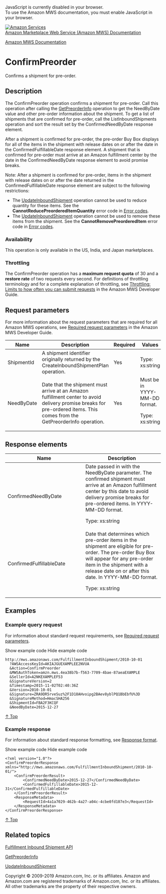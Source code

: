 <div id="MWSDX_noscript">

JavaScript is currently disabled in your browser.  
To use the Amazon MWS documentation, you must enable JavaScript in your
browser.

</div>

<div id="MWSDX_divtop">

[![Amazon
Services](https://images-na.ssl-images-amazon.com/images/G/08/mwsportal/fr_FR/amazonservices.gif
"Amazon Services")](http://services.amazon.fr)  
<span id="MWSDX_titlebar">[Amazon Marketplace Web Service (Amazon MWS)
Documentation](https://developer.amazonservices.fr/gp/mws/docs.html)</span>

</div>

<div id="MWSDX_divbottom">

<div id="MWSDX_divleft">

<div id="MWSDX_toc">

</div>

</div>

<div id="MWSDX_divright">

<div id="MWSDX_content">

<span id="MWSDX_breadcrumbs">[Amazon MWS
Documentation](https://developer.amazonservices.fr/gp/mws/docs.html)</span>

<div id="FBAInbound_ConfirmPreorder" class="nested0">

# ConfirmPreorder

<div class="body">

<span class="ph">Confirms a shipment for pre-order. </span>

</div>

<div id="Description" class="topic concept nested1">

## Description

<div class="body conbody">

<div class="section">

The <span class="keyword apiname">ConfirmPreorder</span> operation
confirms a shipment for pre-order. Call this operation after calling the
[GetPreorderInfo](FBAInbound_GetPreorderInfo.md "Returns pre-order information, including dates, that a seller needs before confirming a shipment for pre-order. Also indicates if a shipment has already been confirmed for pre-order.")
operation to get the <span class="keyword parmname">NeedByDate</span>
value and other pre-order information about the shipment. To get a list
of shipments that are confirmed for pre-order, call the
<span class="keyword apiname">ListInboundShipments</span> operation and
sort the result set by the
<span class="keyword parmname">ConfirmedNeedByDate</span> response
element.

After a shipment is confirmed for pre-order, the pre-order Buy Box
displays for all of the items in the shipment with release dates on or
after the date in the
<span class="keyword parmname">ConfirmedFulfillableDate</span> response
element. A shipment that is confirmed for pre-order must arrive at an
<span class="ph">Amazon fulfillment center</span> by the date in the
<span class="keyword parmname">ConfirmedNeedByDate</span> response
element to avoid promise breaks.

<div class="note note">

<span class="notetitle">Note:</span> After a shipment is confirmed for
pre-order, items in the shipment with release dates on or after the date
returned in the
<span class="keyword parmname">ConfirmedFulfillableDate</span> response
element are subject to the following restrictions:

  - The
    [UpdateInboundShipment](FBAInbound_UpdateInboundShipment.md "Updates an existing inbound shipment.")
    operation cannot be used to reduce quantity for these items. See the
    **CannotReducePreorderedItemQuantity** error code in [Error
    codes](FBAInbound_ErrorCodes.md).
  - The
    [UpdateInboundShipment](FBAInbound_UpdateInboundShipment.md "Updates an existing inbound shipment.")
    operation cannot be used to remove these items from the shipment.
    See the **CannotRemovePreorderedItem** error code in [Error
    codes](FBAInbound_ErrorCodes.md).

</div>

</div>

<div class="section">

### Availability

This operation is only available in the US, India, and Japan
marketplaces.

</div>

<div class="section">

### Throttling

The <span class="keyword apiname">ConfirmPreorder</span> operation has a
**maximum request quota** of 30 and a **restore rate** of two requests
every second. <span class="ph">For definitions of throttling terminology
and for a complete explanation of throttling, see [Throttling: Limits to
how often you can submit requests](../dev_guide/DG_Throttling.md) in
the <span class="ph">Amazon MWS Developer Guide</span>.</span>

</div>

</div>

</div>

<div id="RequestParameters" class="topic reference nested1">

## Request parameters

<div class="body refbody">

<div class="section">

<span class="ph">For more information about the request parameters that
are required for all <span class="ph">Amazon MWS</span> operations, see
[Required request
parameters](../dev_guide/DG_RequiredRequestParameters.md) in the
<span class="ph">Amazon MWS Developer Guide</span>.</span>

</div>

<div class="tablenoborder">

<table id="RequestParameters__RequestParametersTable" class="table" data-cellpadding="4" data-cellspacing="0" data-summary="" data-frame="border" data-border="1" data-rules="all">
<colgroup>
<col style="width: 25%" />
<col style="width: 25%" />
<col style="width: 25%" />
<col style="width: 25%" />
</colgroup>
<thead>
<tr class="header">
<th>Name</th>
<th>Description</th>
<th>Required</th>
<th>Values</th>
</tr>
</thead>
<tbody>
<tr class="odd">
<td><span class="keyword parmname">ShipmentId</span></td>
<td><span class="ph">A shipment identifier originally returned by the <span class="keyword apiname">CreateInboundShipmentPlan</span> operation.</span></td>
<td>Yes</td>
<td><span class="ph">Type: xs:string</span></td>
</tr>
<tr class="even">
<td><span class="keyword parmname">NeedByDate</span></td>
<td>Date that the shipment must arrive at an <span class="ph">Amazon fulfillment center</span> to avoid delivery promise breaks for pre-ordered items. This comes from the <span class="keyword apiname">GetPreorderInfo</span> operation.</td>
<td>Yes</td>
<td>Must be in YYYY-MM-DD format.
<p><span class="ph">Type: xs:string</span></p></td>
</tr>
</tbody>
</table>

</div>

</div>

</div>

<div id="ResponseElements" class="topic reference nested1">

## Response elements

<div class="body refbody">

<div class="tablenoborder">

<table id="ResponseElements__ResponseElementsTable" class="table" data-cellpadding="4" data-cellspacing="0" data-summary="" data-frame="border" data-border="1" data-rules="all">
<colgroup>
<col style="width: 50%" />
<col style="width: 50%" />
</colgroup>
<thead>
<tr class="header">
<th>Name</th>
<th>Description</th>
</tr>
</thead>
<tbody>
<tr class="odd">
<td><span class="keyword parmname">ConfirmedNeedByDate</span></td>
<td>Date passed in with the <span class="keyword parmname">NeedByDate</span> parameter. The confirmed shipment must arrive at an <span class="ph">Amazon fulfillment center</span> by this date to avoid delivery promise breaks for pre-ordered items. In YYYY-MM-DD format.
<p><span class="ph">Type: xs:string</span></p></td>
</tr>
<tr class="even">
<td><span class="keyword parmname">ConfirmedFulfillableDate</span></td>
<td>Date that determines which pre-order items in the shipment are eligible for pre-order. The pre-order Buy Box will appear for any pre-order item in the shipment with a release date on or after this date. In YYYY-MM-DD format.
<p><span class="ph">Type: xs:string</span></p></td>
</tr>
</tbody>
</table>

</div>

</div>

</div>

<div id="Examples" class="topic reference nested1">

## Examples

<div class="body refbody">

<div class="section">

### Example query request

<span class="ph">For information about standard request requirements,
see [Required request
parameters](../dev_guide/DG_RequiredRequestParameters.md).</span>

<span class="ph expander"> <span class="keyword parmname xshow">Show
example code</span> <span class="keyword parmname xhide">Hide example
code</span> </span>

<div class="sectiondiv content">

``` pre codeblock
http://mws.amazonaws.com/FulfillmentInboundShipment/2010-10-01
  ?AWSAccessKeyId=AKIAJGUEXAMPLEE2NVUA
  &Action=ConfirmPreorder
  &MWSAuthToken=amzn.mws.4ea38b7b-f563-7709-4bae-87aeaEXAMPLE
  &SellerId=A2NKEXAMPLEF53
  &SignatureVersion=2
  &Timestamp=2015-11-02T02:40:36Z
  &Version=2010-10-01
  &Signature=ZRA9DR5rveSuz%2F1D18AHvoipg2BAev8yblPQ1BbEbfU%3D
  &SignatureMethod=HmacSHA256
  &ShipmentId=FBA2F3KCQF
  &NeedByDate=2015-12-27
```

[↑ Top](#Examples)

</div>

</div>

<div class="section">

### Example response

<span class="ph">For information about standard response formatting, see
[Response format](../dev_guide/DG_ResponseFormat.md).</span>

<span class="ph expander"> <span class="keyword parmname xshow">Show
example code</span> <span class="keyword parmname xhide">Hide example
code</span> </span>

<div class="sectiondiv content">

``` pre codeblock
<?xml version="1.0"?>
<ConfirmPreorderResponse xmlns="http://mws.amazonaws.com/FulfillmentInboundShipment/2010-10-01/">
    <ConfirmPreorderResult>
        <ConfirmedNeedByDate>2015-12-27</ConfirmedNeedByDate>
        <ConfirmedFulfillableDate>2015-12-31</ConfirmedFulfillableDate>
    </ConfirmPreorderResult>
    <ResponseMetadata>
        <RequestId>4a1a7029-462b-4a27-a04c-4cbe0fd107e3</RequestId>
    </ResponseMetadata>
</ConfirmPreorderResponse>
```

[↑ Top](#Examples)

</div>

</div>

</div>

</div>

<div id="RelatedTopics" class="topic nested1">

## Related topics

<div class="body">

[Fulfillment Inbound Shipment
API](../fba_inbound/FBAInbound_Overview.md)

[GetPreorderInfo](FBAInbound_GetPreorderInfo.md "Returns pre-order information, including dates, that a seller needs before confirming a shipment for pre-order. Also indicates if a shipment has already been confirmed for pre-order.")

[UpdateInboundShipment](FBAInbound_UpdateInboundShipment.md "Updates an existing inbound shipment.")

</div>

</div>

</div>

<div id="MWSDX_footer">

Copyright © 2009-2019 Amazon.com, Inc. or its affiliates. Amazon and
Amazon.com are registered trademarks of Amazon.com, Inc. or its
affiliates. All other trademarks are the property of their respective
owners.

</div>

</div>

</div>

<div style="clear: both;">

</div>

</div>
